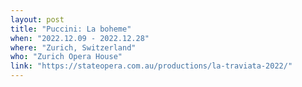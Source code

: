 ```yaml
---
layout: post
title: "Puccini: La boheme"
when: "2022.12.09 - 2022.12.28"
where: "Zurich, Switzerland"
who: "Zurich Opera House"
link: "https://stateopera.com.au/productions/la-traviata-2022/"
---
```

